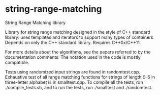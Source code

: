 string-range-matching
=====================

String Range Matching library

Library for string range matching designed in the style of C++ standard library: uses templates and iterators to support many types of containers. Depends on only the C++ standard library. Requires C++0x/C++11.

For more details about the algorithms, see the papers referred to by the documentation comments. The notation used in the code is mostly compatible.

Tests using randomized input strings are found in randomtest.cpp. Exhaustive test of all range matching functions for strings of length 0-6 in three-letter alphabet is in smalltest.cpp. To compile all the tests, run ./compile_tests.sh, and to run the tests, run ./smalltest and ./randomtest.

